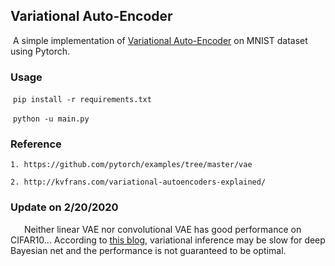 ## Variational Auto-Encoder

​	A simple implementation of [Variational Auto-Encoder](https://arxiv.org/abs/1312.6114) on MNIST dataset using Pytorch.

### Usage

​	`pip install -r requirements.txt`

​	`python -u main.py`

### Reference

	1. https://github.com/pytorch/examples/tree/master/vae

 	2. http://kvfrans.com/variational-autoencoders-explained/

### Update on 2/20/2020
&ensp; &ensp; Neither linear VAE nor convolutional VAE has good performance on CIFAR10... According to [this blog](https://medium.com/@joeDiHare/deep-bayesian-neural-networks-952763a9537), variational inference may be slow for deep Bayesian net and the performance is not guaranteed to be optimal.
